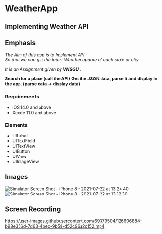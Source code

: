 # WeatherApp

## Implementing Weather API


## Emphasis

*The Aim of this app is to Implement API*  
_So that we can get the latest Weather update of each state or city_


_It is an Assignment given by **VNSGU** ._

__Search for a place (call the API)__
__Get the JSON data, parse it and display in the app. (parse data -> display data)__



### Requirements

* iOS 14.0 and above
* Xcode 11.0 and above

### Elements

* UILabel
* UITextField
* UITextView
* UIButton
* UIView
* UIImageView

## Images
![Simulator Screen Shot - iPhone 8 - 2021-07-22 at 13 24 40](https://user-images.githubusercontent.com/69379504/126606302-21ef14b1-5f65-4714-b10c-248f2390a8e6.png)
![Simulator Screen Shot - iPhone 8 - 2021-07-22 at 13 12 30](https://user-images.githubusercontent.com/69379504/126606313-4a73edd9-4068-40a3-b6b3-2338911c7a30.png)

## Screen Recording


https://user-images.githubusercontent.com/69379504/126606884-b98e356d-7d63-4bec-9b58-d52c96a2c152.mp4


